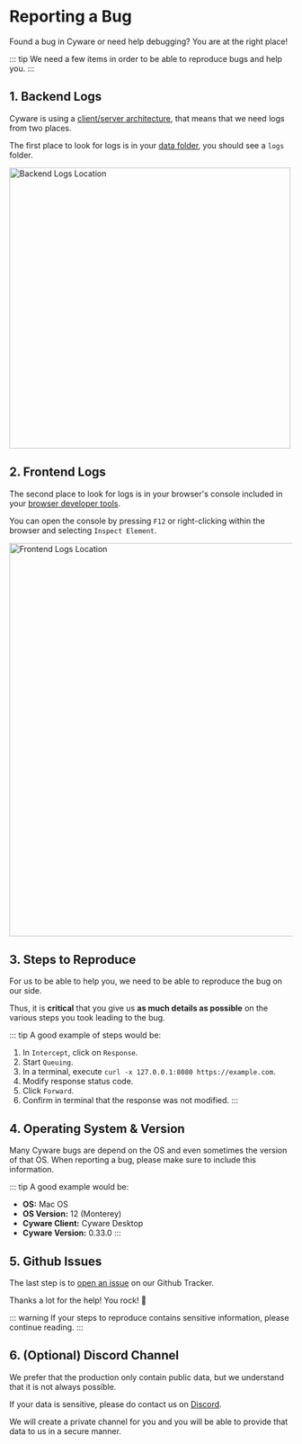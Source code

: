 # Reporting a Bug

Found a bug in Cyware or need help debugging? You are at the right place!

::: tip
We need a few items in order to be able to reproduce bugs and help you.
:::

## 1. Backend Logs

Cyware is using a [client/server architecture](/concepts/essentials/instances.md), that means that we need logs from two places.

The first place to look for logs is in your [data folder](/reference/configuration/data_location.md), you should see a `logs` folder.

<img width="500" alt="Backend Logs Location" src="/_images/backend_logs.png" center/>

## 2. Frontend Logs

The second place to look for logs is in your browser's console included in your [browser developer tools](https://developer.mozilla.org/en-US/docs/Learn/Common_questions/Tools_and_setup/What_are_browser_developer_tools).

You can open the console by pressing `F12` or right-clicking within the browser and selecting `Inspect Element`.

<img width="700" alt="Frontend Logs Location" src="/_images/frontend_logs.png" center/>

## 3. Steps to Reproduce

For us to be able to help you, we need to be able to reproduce the bug on our side.

Thus, it is **critical** that you give us **as much details as possible** on the various steps you took leading to the bug.

::: tip
A good example of steps would be:

1. In `Intercept`, click on `Response`.
2. Start `Queuing`.
3. In a terminal, execute `curl -x 127.0.0.1:8080 https://example.com`.
4. Modify response status code.
5. Click `Forward`.
6. Confirm in terminal that the response was not modified.
:::

## 4. Operating System & Version

Many Cyware bugs are depend on the OS and even sometimes the version of that OS.
When reporting a bug, please make sure to include this information.

::: tip
A good example would be:

- **OS:** Mac OS
- **OS Version:** 12 (Monterey)
- **Cyware Client:** Cyware Desktop
- **Cyware Version:** 0.33.0
:::

## 5. Github Issues

The last step is to [open an issue](https://github.com/cyware/cyware/issues/new?assignees=&labels=&projects=&template=bug.md&title=) on our Github Tracker.

Thanks a lot for the help! You rock! 🤘

::: warning
If your steps to reproduce contains sensitive information, please continue reading.
:::

## 6. (Optional) Discord Channel

We prefer that the production only contain public data, but we understand that it is not always possible.

If your data is sensitive, please do contact us on [Discord](https://links.cyware.khulnasoft.com/www-discord).

We will create a private channel for you and you will be able to provide that data to us in a secure manner.
